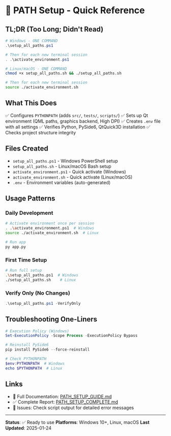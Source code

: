 # 🎯 PATH Setup - Quick Reference

## TL;DR (Too Long; Didn't Read)

```powershell
# Windows - ONE COMMAND
.\setup_all_paths.ps1

# Then for each new terminal session
. .\activate_environment.ps1
```

```bash
# Linux/macOS - ONE COMMAND
chmod +x setup_all_paths.sh && ./setup_all_paths.sh

# Then for each new terminal session
source ./activate_environment.sh
```

## What This Does

✅ Configures `PYTHONPATH` (adds `src/`, `tests/`, `scripts/`)
✅ Sets up Qt environment (QML paths, graphics backend, High DPI)
✅ Creates `.env` file with all settings
✅ Verifies Python, PySide6, QtQuick3D installation
✅ Checks project structure integrity

## Files Created

- `setup_all_paths.ps1` - Windows PowerShell setup
- `setup_all_paths.sh` - Linux/macOS Bash setup
- `activate_environment.ps1` - Quick activate (Windows)
- `activate_environment.sh` - Quick activate (Linux/macOS)
- `.env` - Environment variables (auto-generated)

## Usage Patterns

### Daily Development
```bash
# Activate environment once per session
. .\activate_environment.ps1  # Windows
source ./activate_environment.sh  # Linux

# Run app
py app.py
```

### First Time Setup
```bash
# Run full setup
.\setup_all_paths.ps1  # Windows
./setup_all_paths.sh    # Linux
```

### Verify Only (No Changes)
```powershell
.\setup_all_paths.ps1 -VerifyOnly
```

## Troubleshooting One-Liners

```powershell
# Execution Policy (Windows)
Set-ExecutionPolicy -Scope Process -ExecutionPolicy Bypass

# Reinstall PySide6
pip install PySide6 --force-reinstall

# Check PYTHONPATH
$env:PYTHONPATH  # Windows
echo $PYTHONPATH  # Linux
```

## Links

- 📖 Full Documentation: [PATH_SETUP_GUIDE.md](PATH_SETUP_GUIDE.md)
- ✅ Complete Report: [PATH_SETUP_COMPLETE.md](PATH_SETUP_COMPLETE.md)
- 🐛 Issues: Check script output for detailed error messages

---

**Status**: ✅ Ready to use
**Platforms**: Windows 10+, Linux, macOS
**Last Updated**: 2025-01-24
